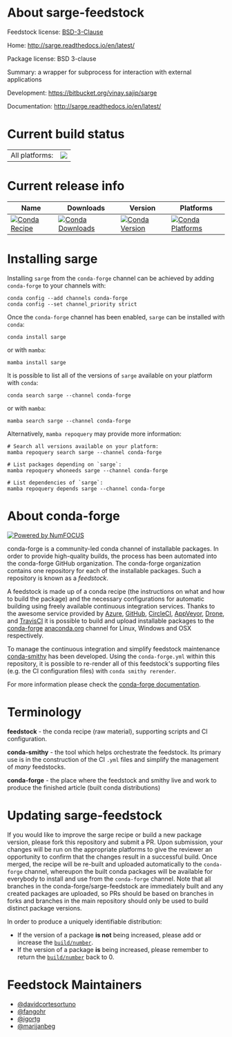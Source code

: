 About sarge-feedstock
=====================

Feedstock license: [BSD-3-Clause](https://github.com/conda-forge/sarge-feedstock/blob/main/LICENSE.txt)

Home: http://sarge.readthedocs.io/en/latest/

Package license: BSD 3-clause

Summary: a wrapper for subprocess for interaction with external applications

Development: https://bitbucket.org/vinay.sajip/sarge

Documentation: http://sarge.readthedocs.io/en/latest/

Current build status
====================


<table><tr><td>All platforms:</td>
    <td>
      <a href="https://dev.azure.com/conda-forge/feedstock-builds/_build/latest?definitionId=4331&branchName=main">
        <img src="https://dev.azure.com/conda-forge/feedstock-builds/_apis/build/status/sarge-feedstock?branchName=main">
      </a>
    </td>
  </tr>
</table>

Current release info
====================

| Name | Downloads | Version | Platforms |
| --- | --- | --- | --- |
| [![Conda Recipe](https://img.shields.io/badge/recipe-sarge-green.svg)](https://anaconda.org/conda-forge/sarge) | [![Conda Downloads](https://img.shields.io/conda/dn/conda-forge/sarge.svg)](https://anaconda.org/conda-forge/sarge) | [![Conda Version](https://img.shields.io/conda/vn/conda-forge/sarge.svg)](https://anaconda.org/conda-forge/sarge) | [![Conda Platforms](https://img.shields.io/conda/pn/conda-forge/sarge.svg)](https://anaconda.org/conda-forge/sarge) |

Installing sarge
================

Installing `sarge` from the `conda-forge` channel can be achieved by adding `conda-forge` to your channels with:

```
conda config --add channels conda-forge
conda config --set channel_priority strict
```

Once the `conda-forge` channel has been enabled, `sarge` can be installed with `conda`:

```
conda install sarge
```

or with `mamba`:

```
mamba install sarge
```

It is possible to list all of the versions of `sarge` available on your platform with `conda`:

```
conda search sarge --channel conda-forge
```

or with `mamba`:

```
mamba search sarge --channel conda-forge
```

Alternatively, `mamba repoquery` may provide more information:

```
# Search all versions available on your platform:
mamba repoquery search sarge --channel conda-forge

# List packages depending on `sarge`:
mamba repoquery whoneeds sarge --channel conda-forge

# List dependencies of `sarge`:
mamba repoquery depends sarge --channel conda-forge
```


About conda-forge
=================

[![Powered by
NumFOCUS](https://img.shields.io/badge/powered%20by-NumFOCUS-orange.svg?style=flat&colorA=E1523D&colorB=007D8A)](https://numfocus.org)

conda-forge is a community-led conda channel of installable packages.
In order to provide high-quality builds, the process has been automated into the
conda-forge GitHub organization. The conda-forge organization contains one repository
for each of the installable packages. Such a repository is known as a *feedstock*.

A feedstock is made up of a conda recipe (the instructions on what and how to build
the package) and the necessary configurations for automatic building using freely
available continuous integration services. Thanks to the awesome service provided by
[Azure](https://azure.microsoft.com/en-us/services/devops/), [GitHub](https://github.com/),
[CircleCI](https://circleci.com/), [AppVeyor](https://www.appveyor.com/),
[Drone](https://cloud.drone.io/welcome), and [TravisCI](https://travis-ci.com/)
it is possible to build and upload installable packages to the
[conda-forge](https://anaconda.org/conda-forge) [anaconda.org](https://anaconda.org/)
channel for Linux, Windows and OSX respectively.

To manage the continuous integration and simplify feedstock maintenance
[conda-smithy](https://github.com/conda-forge/conda-smithy) has been developed.
Using the ``conda-forge.yml`` within this repository, it is possible to re-render all of
this feedstock's supporting files (e.g. the CI configuration files) with ``conda smithy rerender``.

For more information please check the [conda-forge documentation](https://conda-forge.org/docs/).

Terminology
===========

**feedstock** - the conda recipe (raw material), supporting scripts and CI configuration.

**conda-smithy** - the tool which helps orchestrate the feedstock.
                   Its primary use is in the construction of the CI ``.yml`` files
                   and simplify the management of *many* feedstocks.

**conda-forge** - the place where the feedstock and smithy live and work to
                  produce the finished article (built conda distributions)


Updating sarge-feedstock
========================

If you would like to improve the sarge recipe or build a new
package version, please fork this repository and submit a PR. Upon submission,
your changes will be run on the appropriate platforms to give the reviewer an
opportunity to confirm that the changes result in a successful build. Once
merged, the recipe will be re-built and uploaded automatically to the
`conda-forge` channel, whereupon the built conda packages will be available for
everybody to install and use from the `conda-forge` channel.
Note that all branches in the conda-forge/sarge-feedstock are
immediately built and any created packages are uploaded, so PRs should be based
on branches in forks and branches in the main repository should only be used to
build distinct package versions.

In order to produce a uniquely identifiable distribution:
 * If the version of a package **is not** being increased, please add or increase
   the [``build/number``](https://docs.conda.io/projects/conda-build/en/latest/resources/define-metadata.html#build-number-and-string).
 * If the version of a package **is** being increased, please remember to return
   the [``build/number``](https://docs.conda.io/projects/conda-build/en/latest/resources/define-metadata.html#build-number-and-string)
   back to 0.

Feedstock Maintainers
=====================

* [@davidcortesortuno](https://github.com/davidcortesortuno/)
* [@fangohr](https://github.com/fangohr/)
* [@igortg](https://github.com/igortg/)
* [@marijanbeg](https://github.com/marijanbeg/)

